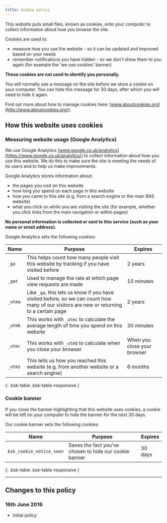 ```yaml
---
title: Cookie policy
---
```


This website puts small files, known as cookies, onto your computer to collect information about how you browse the
site.

Cookies are used to:

* measure how you use the website - so it can be updated and improved based on your needs
* remember notifications you have hidden - so we don't show them to you again (for example the 'we use cookies' banner)

**These cookies are not used to identify you personally.**

You will normally see a message on the site before we store a cookie on your computer.
You can hide this message for 30 days, after which you will need to hide it again.

Find out more about how to manage cookies here: [www.aboutcookies.org](http://www.aboutcookies.org/).

## How this website uses cookies

### Measuring website usage (Google Analytics)

We use Google Analytics [www.google.co.uk/analytics](https://www.google.co.uk/analytics/) to collect information about
how you use this website. We do this to make sure the site is meeting the needs of its users and to help us make
improvements.

Google Analytics stores information about:

* the pages you visit on this website
* how long you spend on each page in this website
* how you came to this site (e.g. from a search engine or the main BAS website)
* what you click on while you are visiting the site (for example, whether you click links from the main navigation or
within pages)

**No personal information is collected or sent to this service (such as your name or email address).**

Google Analytics sets the following cookies:

| Name    | Purpose                                                                                                                                   | Expires                     |
| ------- | ----------------------------------------------------------------------------------------------------------------------------------------- | --------------------------- |
| `_ga`   | This helps count how many people visit this website by tracking if you have visited before                                                | 2 years                     |
| `_gat`  | Used to manage the rate at which page view requests are made                                                                              | 10 minutes                  |
| `_utma` | Like `_ga`, this lets us know if you have visited before, so we can count how many of our visitors are new or returning to a certain page | 2 years                     |
| `_utmb` | This works with `_utmc` to calculate the average length of time you spend on this website                                                 | 30 minutes                  |
| `_utmc` | This works with `_utmb` to calculate when you close your browser                                                                          | When you close your browser |
| `_utmz` | This tells us how you reached this website (e.g. from another website or a search engine)                                                 | 6 months                    |
{: .bsk-table .bsk-table-responsive }

### Cookie banner

If you close the banner highlighting that this website uses cookies, a cookie will be left on your computer to hide
the banner for the next 30 days.

Our cookie banner sets the following cookies:

| Name                     | Purpose                                                | Expires |
| ------------------------ | ------------------------------------------------------ | ------- |
| `bsk_cookie_notice_seen` | Saves the fact you've chosen to hide our cookie banner | 30 days |
{: .bsk-table .bsk-table-responsive }

----

## Changes to this policy

### 16th June 2016

* initial policy

